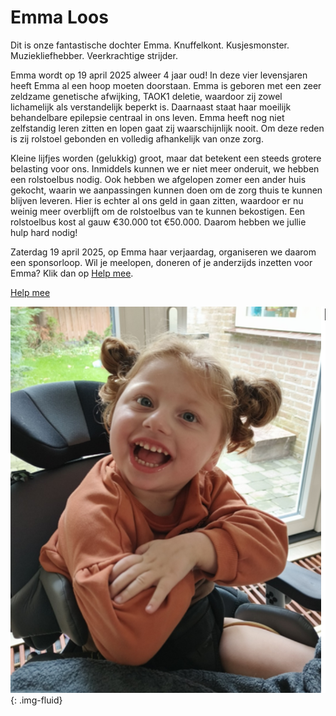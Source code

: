 
# Emma Loos

Dit is onze fantastische dochter Emma. Knuffelkont. Kusjesmonster. Muziekliefhebber. Veerkrachtige strijder.

Emma wordt op 19 april 2025 alweer 4 jaar oud! In deze vier levensjaren heeft Emma al een hoop moeten doorstaan. Emma is geboren met een zeer zeldzame genetische afwijking, TAOK1 deletie, waardoor zij zowel lichamelijk als verstandelijk beperkt is. Daarnaast staat haar moeilijk behandelbare epilepsie centraal in ons leven. Emma heeft nog niet zelfstandig leren zitten en lopen gaat zij waarschijnlijk nooit. Om deze reden is zij rolstoel gebonden  en volledig afhankelijk van onze zorg.

Kleine lijfjes worden (gelukkig) groot, maar dat betekent een steeds grotere belasting voor ons. Inmiddels kunnen we er niet meer onderuit, we hebben een rolstoelbus nodig. Ook hebben we afgelopen zomer een ander huis gekocht, waarin we aanpassingen kunnen doen om de zorg thuis te kunnen blijven leveren. Hier is echter al ons geld in gaan zitten, waardoor er nu weinig meer overblijft om de rolstoelbus van te kunnen bekostigen. Een rolstoelbus kost al gauw €30.000 tot €50.000. Daarom hebben we jullie hulp hard nodig!

Zaterdag 19 april 2025, op Emma haar verjaardag, organiseren we daarom een sponsorloop. Wil je meelopen, doneren of je anderzijds inzetten voor Emma? Klik dan op [Help mee](https://www.rabobank.nl/).

<!-- Help mee button -->
<div class="clearfix text-center">
    <a class="btn btn-primary" href="https://www.rabobank.nl/">Help mee</a>
</div>

![Emma](/img/emma.png){: .img-fluid}
